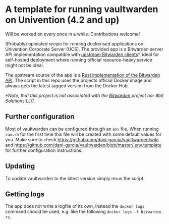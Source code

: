 # A template for running vaultwarden on Univention (4.2 and up)

Will be worked on every once in a while. Contributions welcome!

(Probably) opiniated recipe for running dockerised applications on Univention Corporate Server (UCS). The provided app is a Bitwarden server API implementation compatible with [upstream Bitwarden clients](https://bitwarden.com/#download)*, ideal for self-hosted deployment where running official resource-heavy service might not be ideal.

The upstream source of the app is a [Rust implementation of the Bitwarden API](https://github.com/dani-garcia/vaultwarden). The script in this repo uses the projects official Docker image and always gets the latest tagged version from the Docker Hub.

_*Note, that this project is not associated with the [Bitwarden](https://bitwarden.com/) project nor 8bit Solutions LLC._

## Further configuration

Most of vaultwarden can be configured through an `env` file. When running `run.sh` for the first time this file will be created with some default values for you. Make sure to check https://github.com/dani-garcia/vaultwarden/wiki and https://github.com/dani-garcia/vaultwarden/blob/master/.env.template for further configuration instructions.

## Updating

To update vaultwarden to the latest version simply rerun the script.

## Getting logs

The app does not write a logfile of its own, instead the `docker logs` command should be used, e.g. like the following `docker logs -f bitwarden-rs`.
